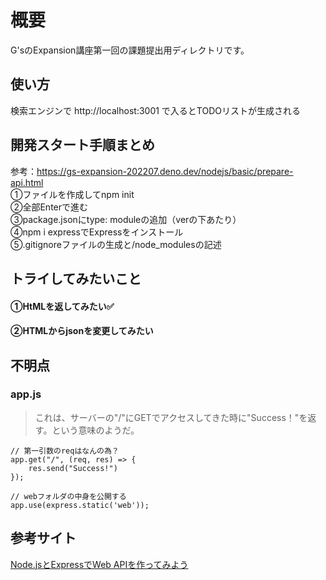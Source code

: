 # 概要
G'sのExpansion講座第一回の課題提出用ディレクトリです。

## 使い方
検索エンジンで http://localhost:3001  で入るとTODOリストが生成される

## 開発スタート手順まとめ
参考：https://gs-expansion-202207.deno.dev/nodejs/basic/prepare-api.html</br>
①ファイルを作成してnpm init</br>
②全部Enterで進む</br>
③package.jsonにtype: moduleの追加（verの下あたり）</br>
④npm i expressでExpressをインストール</br>
⑤.gitignoreファイルの生成と/node_modulesの記述</br>


## トライしてみたいこと
#### ①HtMLを返してみたい✅
#### ②HTMLからjsonを変更してみたい


## 不明点
### app.js
> これは、サーバーの"/"にGETでアクセスしてきた時に"Success！"を返す。という意味のようだ。
```
// 第一引数のreqはなんの為？
app.get("/", (req, res) => {
    res.send("Success!")
});
```
```
// webフォルダの中身を公開する
app.use(express.static('web'));
```


## 参考サイト
[Node.jsとExpressでWeb APIを作ってみよう](https://sbfl.net/blog/2018/08/25/nodejs-express-webapi/)
